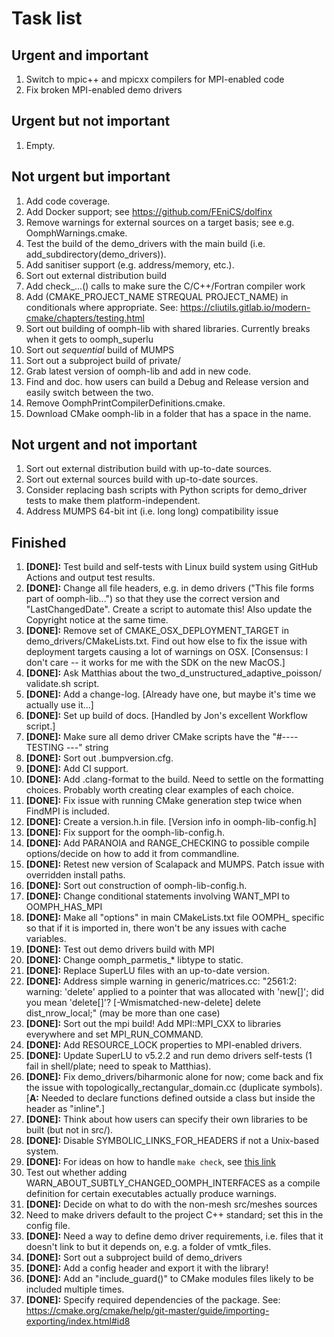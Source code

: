 # Task list

## Urgent and important
1. Switch to mpic++ and mpicxx compilers for MPI-enabled code
2. Fix broken MPI-enabled demo drivers

## Urgent but not important
1. Empty.

## Not urgent but important
1. Add code coverage.
3. Add Docker support; see https://github.com/FEniCS/dolfinx
4. Remove warnings for external sources on a target basis; see e.g. OomphWarnings.cmake.
5. Test the build of the demo_drivers with the main build (i.e. add_subdirectory(demo_drivers)).
6. Add sanitiser support (e.g. address/memory, etc.).
7. Sort out external distribution build
8. Add check_...() calls to make sure the C/C++/Fortran compiler work
9. Add (CMAKE_PROJECT_NAME STREQUAL PROJECT_NAME) in conditionals where appropriate. See: https://cliutils.gitlab.io/modern-cmake/chapters/testing.html
10. Sort out building of oomph-lib with shared libraries. Currently breaks when it gets to oomph_superlu
11. Sort out *sequential* build of MUMPS
12. Sort out a subproject build of private/
13. Grab latest version of oomph-lib and add in new code.
14. Find and doc. how users can build a Debug and Release version and easily switch between the two.
15. Remove OomphPrintCompilerDefinitions.cmake.
16. Download CMake oomph-lib in a folder that has a space in the name.

## Not urgent and not important
1. Sort out external distribution build with up-to-date sources.
2. Sort out external sources build with up-to-date sources.
3. Consider replacing bash scripts with Python scripts for demo_driver tests to make them platform-independent.
4. Address MUMPS 64-bit int (i.e. long long) compatibility issue

## Finished
1. **[DONE]:** Test build and self-tests with Linux build system using GitHub Actions and output test results.
2. **[DONE]:** Change all file headers, e.g. in demo drivers ("This file forms part of oomph-lib...") so that they use the correct version and "LastChangedDate". Create a script to automate this! Also update the Copyright notice at the same time.
3. **[DONE]:** Remove set of CMAKE_OSX_DEPLOYMENT_TARGET in demo_drivers/CMakeLists.txt. Find out how else to fix the issue with deployment targets causing a lot of warnings on OSX. [Consensus: I don't care -- it works for me with the SDK on the new MacOS.]
4. **[DONE]:** Ask Matthias about the two_d_unstructured_adaptive_poisson/ validate.sh script.
5. **[DONE]:** Add a change-log. [Already have one, but maybe it's time we actually use it...]
6. **[DONE]:** Set up build of docs. [Handled by Jon's excellent Workflow script.]
7. **[DONE]:** Make sure all demo driver CMake scripts have the "#---- TESTING ---" string
8. **[DONE]:** Sort out .bumpversion.cfg.
9. **[DONE]:** Add CI support.
10. **[DONE]:** Add .clang-format to the build. Need to settle on the formatting choices. Probably worth creating clear examples of each choice.
11. **[DONE]:** Fix issue with running CMake generation step twice when FindMPI is included.
12. **[DONE]:** Create a version.h.in file. [Version info in oomph-lib-config.h]
13. **[DONE]:** Fix support for the oomph-lib-config.h.
14. **[DONE]:** Add PARANOIA and RANGE_CHECKING to possible compile options/decide on how to add it from commandline.
15. **[DONE]:** Retest new version of Scalapack and MUMPS. Patch issue with overridden install paths.
16. **[DONE]:** Sort out construction of oomph-lib-config.h.
17. **[DONE]:** Change conditional statements involving WANT_MPI to OOMPH_HAS_MPI
18. **[DONE]:** Make all "options" in main CMakeLists.txt file OOMPH_ specific so that if it is imported in, there won't be any issues with cache variables.
19. **[DONE]:** Test out demo drivers build with MPI
20. **[DONE]:** Change oomph_parmetis_* libtype to static.
21. **[DONE]:** Replace SuperLU files with an up-to-date version.
22. **[DONE]:** Address simple warning in generic/matrices.cc: "2561:2: warning: 'delete' applied to a pointer that was allocated with 'new[]'; did you mean 'delete[]'? [-Wmismatched-new-delete] delete dist_nrow_local;" (may be more than one case)
23. **[DONE]:** Sort out the mpi build! Add MPI::MPI_CXX to libraries everywhere and set MPI_RUN_COMMAND.
24. **[DONE]:** Add RESOURCE_LOCK properties to MPI-enabled drivers.
25. **[DONE]:** Update SuperLU to v5.2.2 and run demo drivers self-tests (1 fail in shell/plate; need to speak to Matthias).
26. **[DONE]:** Fix demo_drivers/biharmonic alone for now; come back and fix the issue with topologically_rectangular_domain.cc (duplicate symbols). [**A:** Needed to declare functions defined outside a class but inside the header as "inline".]
27. **[DONE]:** Think about how users can specify their own libraries to be built (but not in src/).
28. **[DONE]:** Disable SYMBOLIC_LINKS_FOR_HEADERS if not a Unix-based system.
29. **[DONE]:** For ideas on how to handle ``make check``, see [this link](https://gitlab.kitware.com/cmake/community/-/wikis/doc/tutorials/EmulateMakeCheck)
30. Test out whether adding WARN_ABOUT_SUBTLY_CHANGED_OOMPH_INTERFACES as a compile definition for certain executables actually produce warnings.
31. **[DONE]:** Decide on what to do with the non-mesh src/meshes sources
32. Need to make drivers default to the project C++ standard; set this in the config file.
33. **[DONE]:** Need a way to define demo driver requirements, i.e. files that it doesn't link to but it depends on, e.g. a folder of vmtk_files.
34. **[DONE]:** Sort out a subproject build of demo_drivers
35. **[DONE]:** Add a config header and export it with the library!
36. **[DONE]:** Add an "include_guard()" to CMake modules files likely to be included multiple times.
37. **[DONE]:** Specify required dependencies of the package. See: https://cmake.org/cmake/help/git-master/guide/importing-exporting/index.html#id8

